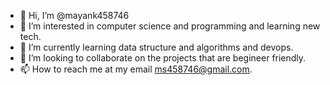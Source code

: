 - 👋 Hi, I’m @mayank458746
- 👀 I’m interested in computer science and programming and learning new tech.
- 🌱 I’m currently learning data structure and algorithms and devops.
- 💞️ I’m looking to collaborate on the projects that are begineer friendly.
- 📫 How to reach me at my email ms458746@gmail.com.

<!---
mayank458746/mayank458746 is a ✨ special ✨ repository because its `README.md` (this file) appears on your GitHub profile.
You can click the Preview link to take a look at your changes.
--->
